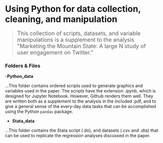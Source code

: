# Using Python for data collection, cleaning, and manipulation


><p style='font-size: large;'>This collection of scripts, datasets, and variable manipulations is a supplement to the analysis "Marketing the Mountain State: A large N study of user engagement on Twitter."

### Folders & Files

-**Python_data**

...This folder contains ordered scripts used to generate graphics and variables used in the paper. The scripts have the extension .ipynb, which is designed for Jupyter Notebook. However, Github renders them well. They are written both as a supplement to the analysis in the included .pdf, and to give a general sense of the every-day data tasks that can be accomplished using the Python `pandas` package.

- **Stata_data**

...This folder contains the Stata script (.do), and datasets (.csv and .dta) that can be used to replicate the regression analyses discussed in the paper.

<br>
<br>




